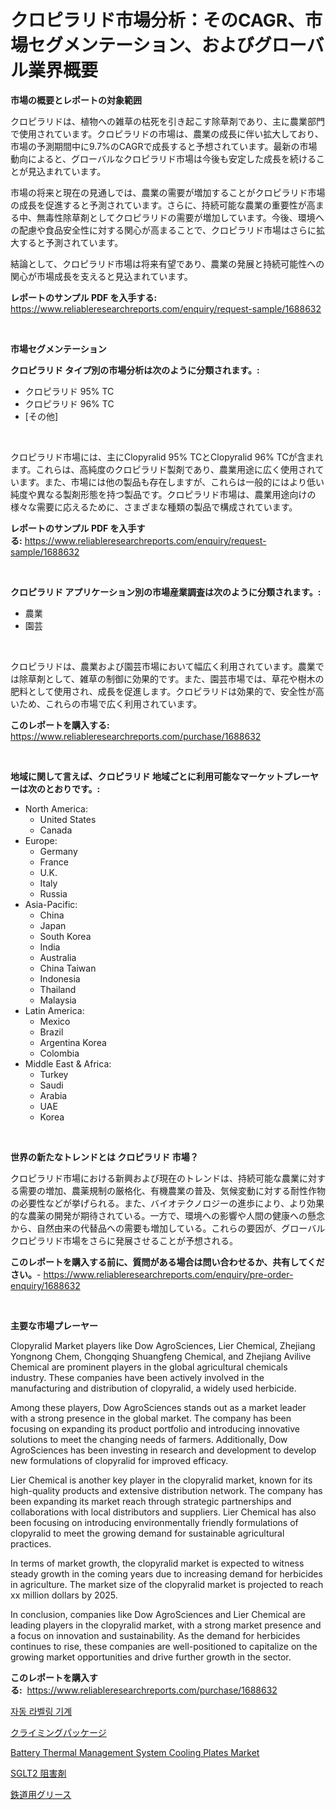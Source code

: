 <p><h1>クロピラリド市場分析：そのCAGR、市場セグメンテーション、およびグローバル業界概要</h1></p><p><strong>市場の概要とレポートの対象範囲</strong></p>
<p><p>クロピラリドは、植物への雑草の枯死を引き起こす除草剤であり、主に農業部門で使用されています。クロピラリドの市場は、農業の成長に伴い拡大しており、市場の予測期間中に9.7%のCAGRで成長すると予想されています。最新の市場動向によると、グローバルなクロピラリド市場は今後も安定した成長を続けることが見込まれています。</p><p>市場の将来と現在の見通しでは、農業の需要が増加することがクロピラリド市場の成長を促進すると予測されています。さらに、持続可能な農業の重要性が高まる中、無毒性除草剤としてクロピラリドの需要が増加しています。今後、環境への配慮や食品安全性に対する関心が高まることで、クロピラリド市場はさらに拡大すると予測されています。</p><p>結論として、クロピラリド市場は将来有望であり、農業の発展と持続可能性への関心が市場成長を支えると見込まれています。</p></p>
<p><strong>レポートのサンプル PDF を入手する:</strong> <a href="https://www.reliableresearchreports.com/enquiry/request-sample/1688632">https://www.reliableresearchreports.com/enquiry/request-sample/1688632</a></p>
<p>&nbsp;</p>
<p><strong>市場セグメンテーション</strong></p>
<p><strong>クロピラリド タイプ別の市場分析は次のように分類されます。:</strong></p>
<p><ul><li>クロピラリド 95% TC</li><li>クロピラリド 96% TC</li><li>[その他]</li></ul></p>
<p>&nbsp;</p>
<p><p>クロピラリド市場には、主にClopyralid 95% TCとClopyralid 96% TCが含まれます。これらは、高純度のクロピラリド製剤であり、農業用途に広く使用されています。また、市場には他の製品も存在しますが、これらは一般的にはより低い純度や異なる製剤形態を持つ製品です。クロピラリド市場は、農業用途向けの様々な需要に応えるために、さまざまな種類の製品で構成されています。</p></p>
<p><strong>レポートのサンプル PDF を入手する:</strong>&nbsp;<a href="https://www.reliableresearchreports.com/enquiry/request-sample/1688632">https://www.reliableresearchreports.com/enquiry/request-sample/1688632</a></p>
<p>&nbsp;</p>
<p><strong> クロピラリド アプリケーション別の市場産業調査は次のように分類されます。:</strong></p>
<p><ul><li>農業</li><li>園芸</li></ul></p>
<p>&nbsp;</p>
<p><p>クロピラリドは、農業および園芸市場において幅広く利用されています。農業では除草剤として、雑草の制御に効果的です。また、園芸市場では、草花や樹木の肥料として使用され、成長を促進します。クロピラリドは効果的で、安全性が高いため、これらの市場で広く利用されています。</p></p>
<p><strong>このレポートを購入する:</strong>&nbsp; <a href="https://www.reliableresearchreports.com/purchase/1688632">https://www.reliableresearchreports.com/purchase/1688632</a></p>
<p>&nbsp;</p>
<p><strong>地域に関して言えば、クロピラリド 地域ごとに利用可能なマーケットプレーヤーは次のとおりです。:</strong></p>
<p><ul>
    <li>
        North America:
        <ul>
            <li>United States</li>
            <li>Canada</li>
        </ul>
    </li>
    <li>
        Europe:
        <ul>
            <li>Germany</li>
            <li>France</li>
            <li>U.K.</li>
            <li>Italy</li>
            <li>Russia</li>
        </ul>
    </li>
    <li>
        Asia-Pacific:
        <ul>
            <li>China</li>
            <li>Japan</li>
            <li>South Korea</li>
            <li>India</li>
            <li>Australia</li>
            <li>China Taiwan</li>
            <li>Indonesia</li>
            <li>Thailand</li>
            <li>Malaysia</li>
        </ul>
    </li>
    <li>
        Latin America:
        <ul>
            <li>Mexico</li>
            <li>Brazil</li>
            <li>Argentina Korea</li>
            <li>Colombia</li>
        </ul>
    </li>
    <li>
        Middle East & Africa:
        <ul>
            <li>Turkey</li>
            <li>Saudi</li>
            <li>Arabia</li>
            <li>UAE</li>
            <li>Korea</li>
        </ul>
    </li>
    </ul></p>
<p>&nbsp;</p>
<p><strong>世界の新たなトレンドとは クロピラリド 市場？</strong></p>
<p><p>クロピラリド市場における新興および現在のトレンドは、持続可能な農業に対する需要の増加、農薬規制の厳格化、有機農業の普及、気候変動に対する耐性作物の必要性などが挙げられる。また、バイオテクノロジーの進歩により、より効果的な農薬の開発が期待されている。一方で、環境への影響や人間の健康への懸念から、自然由来の代替品への需要も増加している。これらの要因が、グローバルクロピラリド市場をさらに発展させることが予想される。</p></p>
<p><strong>このレポートを購入する前に、質問がある場合は問い合わせるか、共有してください。</strong>- <a href="https://www.reliableresearchreports.com/enquiry/pre-order-enquiry/1688632">https://www.reliableresearchreports.com/enquiry/pre-order-enquiry/1688632</a></p>
<p>&nbsp;</p>
<p><strong>主要な市場プレーヤー</strong></p>
<p><p>Clopyralid Market players like Dow AgroSciences, Lier Chemical, Zhejiang Yongnong Chem, Chongqing Shuangfeng Chemical, and Zhejiang Avilive Chemical are prominent players in the global agricultural chemicals industry. These companies have been actively involved in the manufacturing and distribution of clopyralid, a widely used herbicide.</p><p>Among these players, Dow AgroSciences stands out as a market leader with a strong presence in the global market. The company has been focusing on expanding its product portfolio and introducing innovative solutions to meet the changing needs of farmers. Additionally, Dow AgroSciences has been investing in research and development to develop new formulations of clopyralid for improved efficacy.</p><p>Lier Chemical is another key player in the clopyralid market, known for its high-quality products and extensive distribution network. The company has been expanding its market reach through strategic partnerships and collaborations with local distributors and suppliers. Lier Chemical has also been focusing on introducing environmentally friendly formulations of clopyralid to meet the growing demand for sustainable agricultural practices.</p><p>In terms of market growth, the clopyralid market is expected to witness steady growth in the coming years due to increasing demand for herbicides in agriculture. The market size of the clopyralid market is projected to reach xx million dollars by 2025.</p><p>In conclusion, companies like Dow AgroSciences and Lier Chemical are leading players in the clopyralid market, with a strong market presence and a focus on innovation and sustainability. As the demand for herbicides continues to rise, these companies are well-positioned to capitalize on the growing market opportunities and drive further growth in the sector.</p></p>
<p><strong>このレポートを購入する:</strong>&nbsp;&nbsp;<a href="https://www.reliableresearchreports.com/purchase/1688632">https://www.reliableresearchreports.com/purchase/1688632</a></p>
<p><p><a href="https://github.com/vs2869dizt0/Market-Research-Report-List-1/blob/main/81025322265.md">자동 라벨링 기계</a></p><p><a href="https://medium.com/@novastamm2023/%E3%82%AF%E3%83%A9%E3%82%A4%E3%83%9F%E3%83%B3%E3%82%B0%E3%83%91%E3%83%83%E3%82%B1%E3%83%BC%E3%82%B8%E3%83%9E%E3%83%BC%E3%82%B1%E3%83%83%E3%83%88-%E6%88%90%E5%8A%9F%E3%81%99%E3%82%8B%E3%83%93%E3%82%B8%E3%83%8D%E3%82%B9%E6%88%A6%E7%95%A5%E3%81%AE%E9%8D%B52031%E5%B9%B4%E3%81%BE%E3%81%A7%E3%81%AE%E4%BA%88%E6%B8%AC-f45d2e4131b5">クライミングパッケージ</a></p><p><a href="https://spotless-saver-8fd.notion.site/Battery-Thermal-Management-System-Cooling-Plates-Market-Size-Growth-Outlook-from-2024-to-2031-proj-440d2642b69f4a2d939b05aed5f366c6">Battery Thermal Management System Cooling Plates Market</a></p><p><a href="https://github.com/oqoeusbvpadwjs08/Market-Research-Report-List-1/blob/main/54410572680.md">SGLT2 阻害剤</a></p><p><a href="https://medium.com/@juliafadel1922/%E9%89%84%E9%81%93%E7%94%A8%E3%82%B0%E3%83%AA%E3%83%BC%E3%82%B9%E3%81%AE%E5%B8%82%E5%A0%B4%E8%A6%8F%E6%A8%A1-cagr-%E3%83%88%E3%83%AC%E3%83%B3%E3%83%89-2024%E5%B9%B4%E3%81%8B%E3%82%892030%E5%B9%B4%E3%81%BE%E3%81%A7-c0fc64fe71d1">鉄道用グリース</a></p></p>